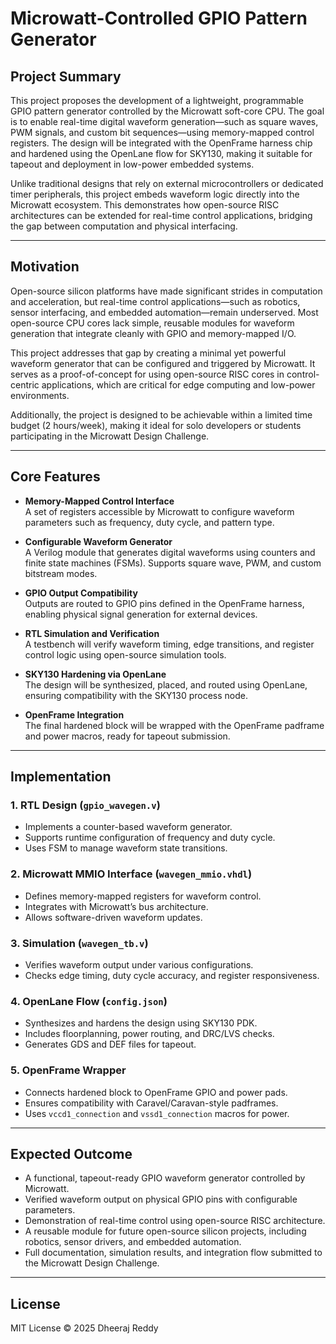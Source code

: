 # Microwatt-Controlled GPIO Pattern Generator

##  Project Summary

This project proposes the development of a lightweight, programmable GPIO pattern generator controlled by the Microwatt soft-core CPU. The goal is to enable real-time digital waveform generation—such as square waves, PWM signals, and custom bit sequences—using memory-mapped control registers. The design will be integrated with the OpenFrame harness chip and hardened using the OpenLane flow for SKY130, making it suitable for tapeout and deployment in low-power embedded systems.

Unlike traditional designs that rely on external microcontrollers or dedicated timer peripherals, this project embeds waveform logic directly into the Microwatt ecosystem. This demonstrates how open-source RISC architectures can be extended for real-time control applications, bridging the gap between computation and physical interfacing.

---

##  Motivation

Open-source silicon platforms have made significant strides in computation and acceleration, but real-time control applications—such as robotics, sensor interfacing, and embedded automation—remain underserved. Most open-source CPU cores lack simple, reusable modules for waveform generation that integrate cleanly with GPIO and memory-mapped I/O.

This project addresses that gap by creating a minimal yet powerful waveform generator that can be configured and triggered by Microwatt. It serves as a proof-of-concept for using open-source RISC cores in control-centric applications, which are critical for edge computing and low-power environments.

Additionally, the project is designed to be achievable within a limited time budget (2 hours/week), making it ideal for solo developers or students participating in the Microwatt Design Challenge.

---

##  Core Features

- **Memory-Mapped Control Interface**  
  A set of registers accessible by Microwatt to configure waveform parameters such as frequency, duty cycle, and pattern type.

- **Configurable Waveform Generator**  
  A Verilog module that generates digital waveforms using counters and finite state machines (FSMs). Supports square wave, PWM, and custom bitstream modes.

- **GPIO Output Compatibility**  
  Outputs are routed to GPIO pins defined in the OpenFrame harness, enabling physical signal generation for external devices.

- **RTL Simulation and Verification**  
  A testbench will verify waveform timing, edge transitions, and register control logic using open-source simulation tools.

- **SKY130 Hardening via OpenLane**  
  The design will be synthesized, placed, and routed using OpenLane, ensuring compatibility with the SKY130 process node.

- **OpenFrame Integration**  
  The final hardened block will be wrapped with the OpenFrame padframe and power macros, ready for tapeout submission.

---

##  Implementation

### 1. RTL Design (`gpio_wavegen.v`)
- Implements a counter-based waveform generator.
- Supports runtime configuration of frequency and duty cycle.
- Uses FSM to manage waveform state transitions.

### 2. Microwatt MMIO Interface (`wavegen_mmio.vhdl`)
- Defines memory-mapped registers for waveform control.
- Integrates with Microwatt’s bus architecture.
- Allows software-driven waveform updates.

### 3. Simulation (`wavegen_tb.v`)
- Verifies waveform output under various configurations.
- Checks edge timing, duty cycle accuracy, and register responsiveness.

### 4. OpenLane Flow (`config.json`)
- Synthesizes and hardens the design using SKY130 PDK.
- Includes floorplanning, power routing, and DRC/LVS checks.
- Generates GDS and DEF files for tapeout.

### 5. OpenFrame Wrapper
- Connects hardened block to OpenFrame GPIO and power pads.
- Ensures compatibility with Caravel/Caravan-style padframes.
- Uses `vccd1_connection` and `vssd1_connection` macros for power.

---

##  Expected Outcome

- A functional, tapeout-ready GPIO waveform generator controlled by Microwatt.
- Verified waveform output on physical GPIO pins with configurable parameters.
- Demonstration of real-time control using open-source RISC architecture.
- A reusable module for future open-source silicon projects, including robotics, sensor drivers, and embedded automation.
- Full documentation, simulation results, and integration flow submitted to the Microwatt Design Challenge.

---


##  License

MIT License © 2025 Dheeraj Reddy

